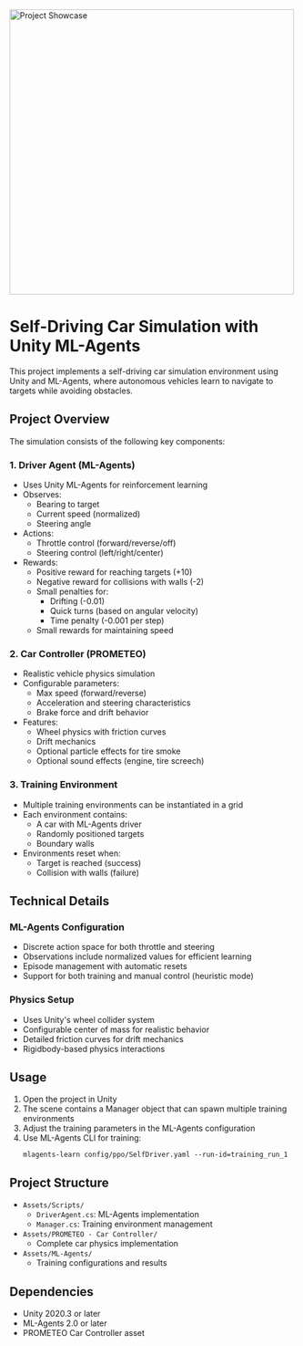 <a href="https://youtu.be/NqDyxk_iiCg " target="_blank">
  <img width="500" alt="Project Showcase" src="https://github.com/user-attachments/assets/cd2f9c7e-c730-46a2-bbd1-743d37b796dc " />
</a>

# Self-Driving Car Simulation with Unity ML-Agents

This project implements a self-driving car simulation environment using Unity and ML-Agents, where autonomous vehicles learn to navigate to targets while avoiding obstacles.

## Project Overview

The simulation consists of the following key components:

### 1. Driver Agent (ML-Agents)
- Uses Unity ML-Agents for reinforcement learning
- Observes:
  - Bearing to target
  - Current speed (normalized)
  - Steering angle
- Actions:
  - Throttle control (forward/reverse/off)
  - Steering control (left/right/center)
- Rewards:
  - Positive reward for reaching targets (+10)
  - Negative reward for collisions with walls (-2)
  - Small penalties for:
    - Drifting (-0.01)
    - Quick turns (based on angular velocity)
    - Time penalty (-0.001 per step)
  - Small rewards for maintaining speed

### 2. Car Controller (PROMETEO)
- Realistic vehicle physics simulation
- Configurable parameters:
  - Max speed (forward/reverse)
  - Acceleration and steering characteristics
  - Brake force and drift behavior
- Features:
  - Wheel physics with friction curves
  - Drift mechanics
  - Optional particle effects for tire smoke
  - Optional sound effects (engine, tire screech)

### 3. Training Environment
- Multiple training environments can be instantiated in a grid
- Each environment contains:
  - A car with ML-Agents driver
  - Randomly positioned targets
  - Boundary walls
- Environments reset when:
  - Target is reached (success)
  - Collision with walls (failure)

## Technical Details

### ML-Agents Configuration
- Discrete action space for both throttle and steering
- Observations include normalized values for efficient learning
- Episode management with automatic resets
- Support for both training and manual control (heuristic mode)

### Physics Setup
- Uses Unity's wheel collider system
- Configurable center of mass for realistic behavior
- Detailed friction curves for drift mechanics
- Rigidbody-based physics interactions

## Usage

1. Open the project in Unity
2. The scene contains a Manager object that can spawn multiple training environments
3. Adjust the training parameters in the ML-Agents configuration
4. Use ML-Agents CLI for training:
   ```
   mlagents-learn config/ppo/SelfDriver.yaml --run-id=training_run_1
   ```

## Project Structure

- `Assets/Scripts/`
  - `DriverAgent.cs`: ML-Agents implementation
  - `Manager.cs`: Training environment management
- `Assets/PROMETEO - Car Controller/`
  - Complete car physics implementation
- `Assets/ML-Agents/`
  - Training configurations and results

## Dependencies

- Unity 2020.3 or later
- ML-Agents 2.0 or later
- PROMETEO Car Controller asset
